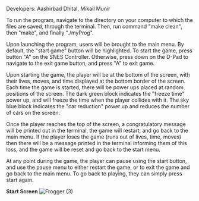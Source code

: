 Developers: Aashirbad Dhital, Mikail Munir

To run the program, navigate to the directory on your computer to which the files are saved, through the terminal. Then, run command "make clean", then "make", and finally "./myProg".

Upon launching the program, users will be brought to the main menu. By default, the "start game" button will be highlighted. To start the game, press button "A" on the SNES Controller. Otherwise, press down on the D-Pad to navigate to the exit game button, and press "A" to exit game.

Upon starting the game, the player will be at the bottom of the screen, with their lives, moves, and time displayed at the bottom border of the screen. Each time the game is started, there will be power ups placed at random positions of the screen. The dark green block indicates the "freeze time" power up, and will freeze the time when the player collides with it. The sky blue block indicates the "car reduction" power up and reduces the number of cars on the screen.

Once the player reaches the top of the screen, a congratulatory message will be printed out in the terminal, the game will restart, and go back to the main menu. If the player loses the game (runs out of lives, time, moves) then there will be a message printed in the terminal informing them of this loss, and the game will be reset and go back to the start menu.

At any point during the game, the player can pause using the start button, and use the pause menu to either restart the game, or to exit the game and go back to the main menu. To go back to playing, they can simply press start again.  

**Start Screen**
![Frogger (3)](https://user-images.githubusercontent.com/60020431/179901945-e4dc4748-4ea9-4aaf-ab41-658f15318d15.png)
